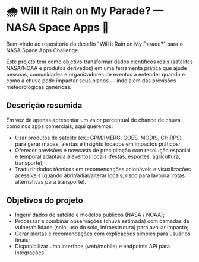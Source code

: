 # 🌧 Will it Rain on My Parade? — NASA Space Apps 🚀

Bem-vindo ao repositório do desafio "Will it Rain on My Parade?" para o NASA Space Apps Challenge.

Este projeto tem como objetivo transformar dados científicos reais (satélites NASA/NOAA e produtos derivados) em uma ferramenta prática que ajude pessoas, comunidades e organizadores de eventos a entender quando e como a chuva pode impactar seus planos — indo além das previsões meteorológicas genéricas.

## Descrição resumida

Em vez de apenas apresentar um valor percentual de chance de chuva como nos apps comerciais, aqui queremos:

- Usar produtos de satélite (ex.: GPM/IMERG, GOES, MODIS, CHIRPS) para gerar mapas, alertas e insights focados em impactos práticos;
- Oferecer previsões e nowcasts de precipitação com resolução espacial e temporal adaptada a eventos locais (festas, esportes, agricultura, transporte);
- Traduzir dados técnicos em recomendações acionáveis e visualizações acessíveis (quando abrir/adiar/alterar locais, risco para lavoura, rotas alternativas para transporte).

## Objetivos do projeto

- Ingerir dados de satélite e modelos públicos (NASA / NOAA);
- Processar e combinar observações (chuva estimada) com camadas de vulnerabilidade (solo, uso do solo, infraestrutura) para avaliar impacto;
- Gerar alertas e recomendações com explicações simples para usuários finais;
- Disponibilizar uma interface (web/mobile) e endpoints API para integrações.
